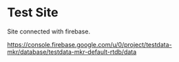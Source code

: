 # Test Site

Site connected with firebase.

https://console.firebase.google.com/u/0/project/testdata-mkr/database/testdata-mkr-default-rtdb/data
